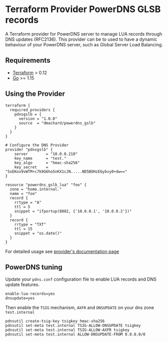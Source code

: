 # Terraform Provider PowerDNS GLSB records

A Terraform provider for PowerDNS server to manage LUA records through DNS updates (RFC2136).
This provider can be to used to have a dynamic behaviour of your PowerDNS server, such as Global Server Load Balancing.

## Requirements

-	[Terraform](https://www.terraform.io/downloads.html) > 0.12
-	[Go](https://golang.org/doc/install) >= 1.15

## Using the Provider

```hcl
terraform {
  required_providers {
    pdnsgslb = {
      version = "1.0.0"
      source  = "dmachard/powerdns_gslb"
    }
  }
}

# Configure the DNS Provider
provider "pdnsgslb" {
    server        = "10.0.0.210"
    key_name      = "test."
    key_algo      = "hmac-sha256"
    key_secret    = "SxEKov9vWTM+c7k9G6ho5nKX1cJN.....ND5BOHzE6ybvy0+dw=="
}

resource "powerdns_gslb_lua" "foo" {
  zone = "home.internal."
  name = "foo"
  record {
    rrtype = "A"
    ttl = 5
    snippet = "ifportup(8082, {'10.0.0.1', '10.0.0.2'})"
  }
  record {
    rrtype = "TXT"
    ttl = 15
    snippet = "os.date()"
  }
}
```

For detailed usage see [provider's documentation page](https://registry.terraform.io/providers/dmachard/powerdns-gslb/latest/docs)

## PowerDNS tuning

Update your `pdns.conf` configuration file  to enable LUA records and DNS update features.

```
enable-lua-records=yes
dnsupdate=yes
```

Then enable the `TSIG` mechanism, `AXFR` and `DNSUPDATE` on your dns zone `test.internal`

```
pdnsutil create-tsig-key tsigkey hmac-sha256
pdnsutil set-meta test.internal TSIG-ALLOW-DNSUPDATE tsigkey
pdnsutil set-meta test.internal TSIG-ALLOW-AXFR tsigkey
pdnsutil set-meta test.internal ALLOW-DNSUPDATE-FROM 0.0.0.0/0
```
